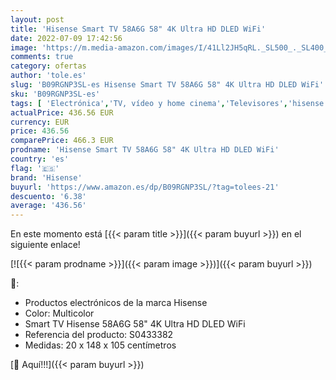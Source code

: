 ```yaml
---
layout: post
title: 'Hisense Smart TV 58A6G 58" 4K Ultra HD DLED WiFi'
date: 2022-07-09 17:42:56
image: 'https://m.media-amazon.com/images/I/41Ll2JH5qRL._SL500_._SL400_.jpg'
comments: true
category: ofertas
author: 'tole.es'
slug: 'B09RGNP3SL-es Hisense Smart TV 58A6G 58" 4K Ultra HD DLED WiFi'
sku: 'B09RGNP3SL-es'
tags: [ 'Electrónica','TV, vídeo y home cinema','Televisores','hisense','smart','tv','🇪🇸', ]
actualPrice: 436.56 EUR
currency: EUR
price: 436.56
comparePrice: 466.3 EUR
prodname: 'Hisense Smart TV 58A6G 58" 4K Ultra HD DLED WiFi'
country: 'es'
flag: '🇪🇸'
brand: 'Hisense'
buyurl: 'https://www.amazon.es/dp/B09RGNP3SL/?tag=tolees-21'
descuento: '6.38'
average: '436.56'
---
```


En este momento está [{{< param title >}}]({{< param buyurl >}}) en el siguiente enlace!

[![{{< param prodname >}}]({{< param image >}})]({{< param buyurl >}})

🔎:

- Productos electrónicos de la marca Hisense
- Color: Multicolor
- Smart TV Hisense 58A6G 58" 4K Ultra HD DLED WiFi
- Referencia del producto: S0433382
- Medidas: 20 x 148 x 105 centímetros

[🛒 Aquí!!!]({{< param buyurl >}})
